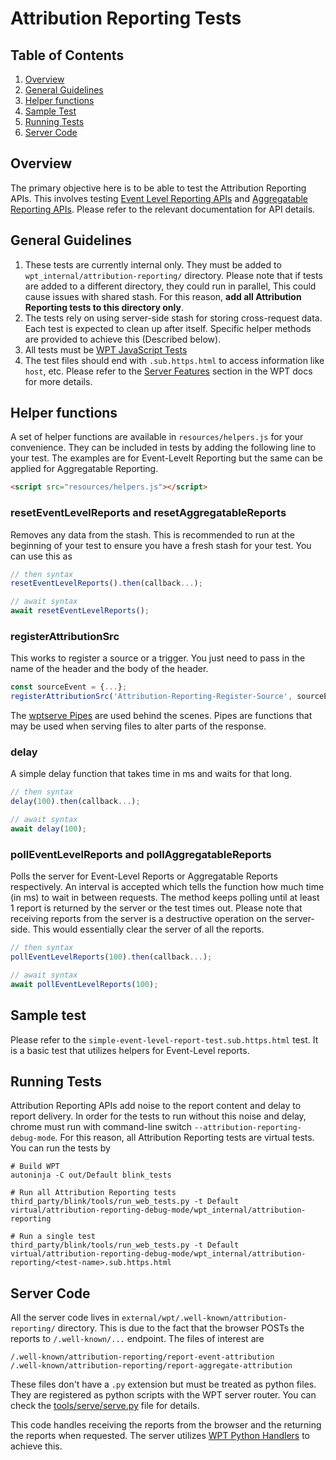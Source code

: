 # Attribution Reporting Tests

## Table of Contents

1.  [Overview](#overview)
2.  [General Guidelines](#general-guidelines)
3.  [Helper functions](#helper-functions)
4.  [Sample Test](#sample-test)
5.  [Running Tests](#running-tests)
6.  [Server Code](#server-code)

## Overview

The primary objective here is to be able to test the Attribution Reporting APIs.
This involves testing
[Event Level Reporting APIs](https://github.com/WICG/conversion-measurement-api/blob/main/EVENT.md)
and
[Aggregatable Reporting APIs](https://github.com/WICG/conversion-measurement-api/blob/main/AGGREGATE.md).
Please refer to the relevant documentation for API details.

## General Guidelines

1.  These tests are currently internal only. They must be added to
    `wpt_internal/attribution-reporting/` directory. Please note that if tests
    are added to a different directory, they could run in parallel, This could
    cause issues with shared stash. For this reason, **add all Attribution
    Reporting tests to this directory only**.
2.  The tests rely on using server-side stash for storing cross-request data.
    Each test is expected to clean up after itself. Specific helper methods are
    provided to achieve this (Described below).
3.  All tests must be
    [WPT JavaScript Tests](https://web-platform-tests.org/writing-tests/testharness.html)
4.  The test files should end with `.sub.https.html` to access information like
    `host`, etc. Please refer to the
    [Server Features](https://web-platform-tests.org/writing-tests/server-features.html#tests-involving-multiple-origins)
    section in the WPT docs for more details.

## Helper functions

A set of helper functions are available in `resources/helpers.js` for your
convenience. They can be included in tests by adding the following line to your
test. The examples are for Event-Levelt Reporting but the same can be applied
for Aggregatable Reporting.

```html
<script src="resources/helpers.js"></script>
```

### resetEventLevelReports and resetAggregatableReports

Removes any data from the stash. This is recommended to run at the beginning of
your test to ensure you have a fresh stash for your test. You can use this as

```javascript
// then syntax
resetEventLevelReports().then(callback...);

// await syntax
await resetEventLevelReports();
```

### registerAttributionSrc

This works to register a source or a trigger. You just need to pass in the name
of the header and the body of the header.

```javascript
const sourceEvent = {...};
registerAttributionSrc('Attribution-Reporting-Register-Source', sourceEvent);
```

The
[wptserve Pipes](https://web-platform-tests.org/writing-tests/server-pipes.html)
are used behind the scenes. Pipes are functions that may be used when serving
files to alter parts of the response.

### delay

A simple delay function that takes time in ms and waits for that long.

```javascript
// then syntax
delay(100).then(callback...);

// await syntax
await delay(100);
```

### pollEventLevelReports and pollAggregatableReports

Polls the server for Event-Level Reports or Aggregatable Reports respectively.
An interval is accepted which tells the function how much time (in ms) to wait
in between requests. The method keeps polling until at least 1 report is
returned by the server or the test times out. Please note that receiving reports
from the server is a destructive operation on the server-side. This would
essentially clear the server of all the reports.

```javascript
// then syntax
pollEventLevelReports(100).then(callback...);

// await syntax
await pollEventLevelReports(100);
```

## Sample test

Please refer to the `simple-event-level-report-test.sub.https.html` test. It is
a basic test that utilizes helpers for Event-Level reports.

## Running Tests

Attribution Reporting APIs add noise to the report content and delay to report
delivery. In order for the tests to run without this noise and delay, chrome
must run with command-line switch `--attribution-reporting-debug-mode`. For this reason,
all Attribution Reporting tests are virtual tests. You can run the tests by

```shell
# Build WPT
autoninja -C out/Default blink_tests

# Run all Attribution Reporting tests
third_party/blink/tools/run_web_tests.py -t Default virtual/attribution-reporting-debug-mode/wpt_internal/attribution-reporting

# Run a single test
third_party/blink/tools/run_web_tests.py -t Default virtual/attribution-reporting-debug-mode/wpt_internal/attribution-reporting/<test-name>.sub.https.html
```

## Server Code

All the server code lives in `external/wpt/.well-known/attribution-reporting/`
directory. This is due to the fact that the browser POSTs the reports to
`/.well-known/...` endpoint. The files of interest are

```shell
/.well-known/attribution-reporting/report-event-attribution
/.well-known/attribution-reporting/report-aggregate-attribution
```

These files don't have a `.py` extension but must be treated as python files.
They are registered as python scripts with the WPT server router. You can check
the
[tools/serve/serve.py](https://github.com/web-platform-tests/wpt/blob/master/tools/serve/serve.py#L573-L574)
file for details.

This code handles receiving the reports from the browser and the returning the
reports when requested. The server utilizes
[WPT Python Handlers](https://web-platform-tests.org/writing-tests/python-handlers/index.html)
to achieve this.

